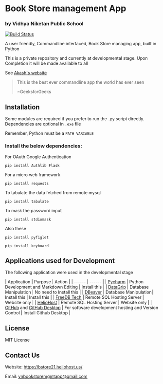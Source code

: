 # Book Store management App
### by Vidhya Niketan Public School

[![Build Status](https://travis-ci.org/joemccann/dillinger.svg?branch=master)](https://travis-ci.org/joemccann/dillinger)

A user friendly, Commandline interfaced, Book Store managing app, built in Python

This is a private repository and currently at developmental stage. 
Upon Completion it will be made available to all

See [Akash's website](https://akashshanmugaraj.wixsite.com/home) 

> This is the best ever commandline app the world has ever seen
> 
> ~GeeksforGeeks

## Installation
Some modules are required if you prefer to run the `.py` script directly. Dependencies are optional in `.exe` file

Remember, Python must be a `PATH VARIABLE`

### Install the below dependencies:

For OAuth Google Authentication
```shell
pip install Authlib Flask
```
For a micro web framework
```pip install Flask
pip install requests
```
To tabulate the data fetched from remote mysql

```
pip install tabulate
```

To mask the password input

```
pip install stdiomask
```

Also these

```
pip install pyfiglet
```

```
pip install keyboard
```

## Applications used for Development

The following application were used in the developmental stage

| Application | Purpose | Action |
| ------ | ------ |
| [Pycharm](https://www.jetbrains.com/pycharm/) | Python Development and Markdown Editing | Install this |
| [DataGrip](https://www.jetbrains.com/datagrip/) | Database Manipulation | No need to Install this | 
| [DBeaver](https://dbeaver.io/) | Database Manipulation| Install this | Install this |
| [FreeDB Tech](https://freedb.tech/) | Remote SQL Hosting Server | Website only |
| [HelioHost](https://www.heliohost.org/) | Remote SQL Hosting Server | Website only |
| [GitHub](https://github.com/) and [GitHub Desktop](https://desktop.github.com/) | For software development hosting and Version Control | Install Github Desktop |


## License

MIT License

## Contact Us
Website: https://bstore21.heliohost.us/

Email: vnbookstoremgmtapp@gmail.com
